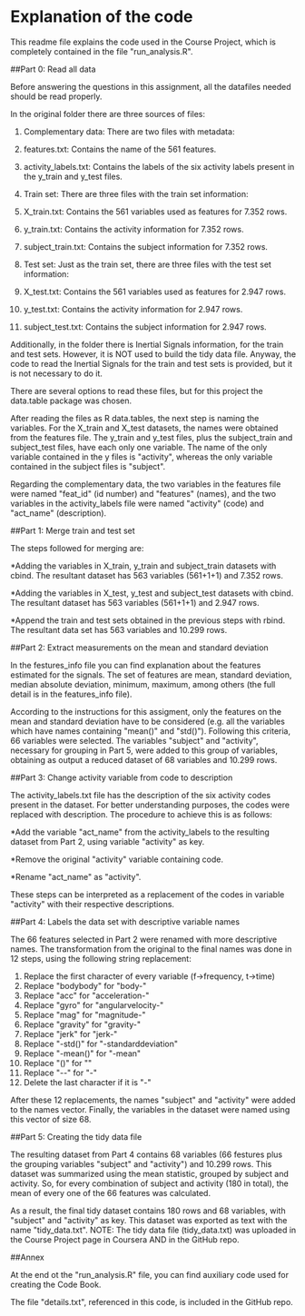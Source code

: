 # Explanation of the code

This readme file explains the code used in the Course Project, which is completely contained in the file "run_analysis.R". 

##Part 0: Read all data

Before answering the questions in this assignment, all the datafiles needed should be read properly. 

In the original folder there are three sources of files:

1. Complementary data: There are two files with metadata: 

1. features.txt: Contains the name of the 561 features.
2. activity_labels.txt: Contains the labels of the six activity labels present in the y_train and y_test files.

2. Train set: There are three files with the train set information:

1. X_train.txt: Contains the 561 variables used as features for 7.352 rows.
2. y_train.txt: Contains the activity information for 7.352 rows.
3. subject_train.txt: Contains the subject information for 7.352 rows.

3. Test set: Just as the train set, there are three files with the test set information:

1. X_test.txt: Contains the 561 variables used as features for 2.947 rows.
2. y_test.txt: Contains the activity information for 2.947 rows.
3. subject_test.txt: Contains the subject information for 2.947 rows.

Additionally, in the folder there is Inertial Signals information, for the train and test sets. However, it is NOT used to build the tidy data file.
Anyway, the code to read the Inertial Signals for the train and test sets is provided, but it is not necessary to do it.

There are several options to read these files, but for this project the data.table package was chosen. 

After reading the files as R data.tables, the next step is naming the variables. For the X_train and X_test datasets, the names were obtained from the features file. 
The y_train and y_test files, plus the subject_train and subject_test files, have each only one variable. The name of the only variable contained in the y files is 
"activity", whereas the only variable contained in the subject files is "subject".

Regarding the complementary data, the two variables in the features file were named "feat_id" (id number) and "features" (names), and the two variables in the 
activity_labels file were named "activity" (code) and "act_name" (description).

##Part 1: Merge train and test set

The steps followed for merging are:

*Adding the variables in X_train, y_train and subject_train datasets with cbind. The resultant dataset has 563 variables (561+1+1) and 7.352 rows.

*Adding the variables in X_test, y_test and subject_test datasets with cbind. The resultant dataset has 563 variables (561+1+1) and 2.947 rows.

*Append the train and test sets obtained in the previous steps with rbind. The resultant data set has 563 variables and 10.299 rows.

##Part 2: Extract measurements on the mean and standard deviation

In the festures_info file you can find explanation about the features estimated for the signals. The set of features are mean, standard deviation, median absolute
deviation, minimum, maximum, among others (the full detail is in the features_info file).

According to the instructions for this assigment, only the features on the mean and standard deviation have to be considered (e.g. all the variables which have names 
containing "mean()" and "std()"). Following this criteria, 66 variables were selected. The variables "subject" and "activity", necessary for grouping in Part 5, were 
added to this group of variables, obtaining as output a reduced dataset of 68 variables and 10.299 rows.

##Part 3: Change activity variable from code to description

The activity_labels.txt file has the description of the six activity codes present in the dataset. For better understanding purposes, the codes were replaced with 
description. The procedure to achieve this is as follows:

*Add the variable "act_name" from the activity_labels to the resulting dataset from Part 2, using variable "activity" as key. 

*Remove the original "activity" variable containing code.

*Rename "act_name" as "activity".

These steps can be interpreted as a replacement of the codes in variable "activity" with their respective descriptions.

##Part 4: Labels the data set with descriptive variable names

The 66 features selected in Part 2 were renamed with more descriptive names. The transformation from the original to the final names was done in 12 steps, using 
the following string replacement:

1. Replace the first character of every variable (f->frequency, t->time)
2. Replace "bodybody" for "body-"
3. Replace "acc" for "acceleration-"
4. Replace "gyro" for "angularvelocity-"
5. Replace "mag" for "magnitude-"
6. Replace "gravity" for "gravity-"
7. Replace "jerk" for "jerk-"
8. Replace "-std()" for "-standarddeviation"
9. Replace "-mean()" for "-mean"
10. Replace "()" for ""
11. Replace "--" for "-"
12. Delete the last character if it is "-"

After these 12 replacements, the names "subject" and "activity" were added to the names vector. Finally, the variables in the dataset were named using this vector of 
size 68.

##Part 5: Creating the tidy data file

The resulting dataset from Part 4 contains 68 variables (66 festures plus the grouping variables "subject" and "activity") and 10.299 rows. This dataset was summarized
using the mean statistic, grouped by subject and activity. So, for every combination of subject and activity (180 in total), the mean of every one of the 66 features 
was calculated. 

As a result, the final tidy dataset contains 180 rows and 68 variables, with "subject" and "activity" as key. This dataset was exported as text with the name "tidy_data.txt".
NOTE: The tidy data file (tidy_data.txt) was uploaded in the Course Project page in Coursera AND in the GitHub repo. 

##Annex

At the end ot the "run_analysis.R" file, you can find auxiliary code used for creating the Code Book. 

The file "details.txt", referenced in this code, is included in the GitHub repo.
